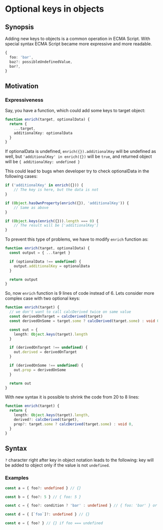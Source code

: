# Optional keys in objects

## Synopsis

Adding new keys to objects is a common operation in ECMA Script. With special syntax ECMA Script became more expressive and more readable.

```ts
{
  foo: 'bar',
  baz?: possibleUndefinedValue,
  bar?,
}
```

## Motivation

### Expressiveness

Say, you have a function, which could add some keys to target object:

```ts
function enrich(target, optionalData) {
  return {
    ...target,
    additionalKey: optionalData
  }
}
```

If optionalData is undefined, `enrich({}).additionalKey` will be undefined as well, but `'additionalKey' in enrich({})` will be `true`, and returned object will be `{ additionalKey: undefined }`

This could lead to bugs when developer try to check optionalData in the following cases:

```ts
if ('additionalKey' in enrich({})) {
    // The key is here, but the data is not
}

if (Object.hasOwnProperty(enrich({}), 'additionalKey')) {
    // Same as above
}

if (Object.keys(enrich({})).length === 0) {
    // The result will be ['additionalKey']
}
```

To prevent this type of problems, we have to modify `enrich` function as:

```ts
function enrich(target, optionalData) {
  const output = { ...target }

  if (optionalData !== undefined) {
    output.additionalKey = optionalData
  }

  return output
}
```

So, now `enrich` function is 9 lines of code instead of 6. Lets consider more complex case with two optional keys:

```ts
function enrich(target) {
  // we don't want to call calcDerived twice on same value
  const derivedOnTarget = calcDerived(target)
  const derivedOnSome = target.some ? calcDerived(target.some) : void 0

  const out = {
    length: Object.keys(target).length
  }

  if (derivedOnTarget !== undefined) {
    out.derived = derivedOnTarget
  }

  if (derivedOnSome !== undefined) {
    out.prop = derivedOnSome
  }

  return out
}
```

With new syntax it is possible to shrink the code from 20 to 8 lines:

```ts
function enrich(target) {
  return {
    length: Object.keys(target).length,
    derived?: calcDerived(target),
    prop?: target.some ? calcDerived(target.some) : void 0,
  }
}
```

## Syntax

`?` character right after key in object notation leads to the following: key will be added to object only if the value is not `undefined`.

### Examples

```ts
const a = { foo?: undefined } // {}

const b = { foo?: 5 } // { foo: 5 }

const c = { foo?: condition ? 'bar' : undefined } // { foo: 'bar' } or {}, depends on condition

const d = { [`foo`]?: undefined } // {}

const e = { foo? } // {} if foo === undefined
```
